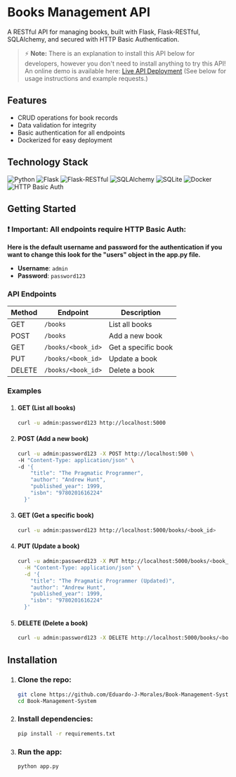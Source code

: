 # Books Management API

A RESTful API for managing books, built with Flask, Flask-RESTful, SQLAlchemy, and secured with HTTP Basic Authentication.

> ⚡ **Note:** There is an explanation to install this API below for developers, however you don't need to install anything to try this API!  
> An online demo is available here: [Live API Deployment](https://books-management-api-production.up.railway.app)
> (See below for usage instructions and example requests.)

## Features 

- CRUD operations for book records
- Data validation for integrity
- Basic authentication for all endpoints
- Dockerized for easy deployment

## Technology Stack

![Python](https://img.shields.io/badge/Python-3.9-blue?logo=python)
![Flask](https://img.shields.io/badge/Flask-2.x-green?logo=flask)
![Flask-RESTful](https://img.shields.io/badge/Flask--RESTful-API-lightgrey)
![SQLAlchemy](https://img.shields.io/badge/SQLAlchemy-ORM-red?logo=sqlalchemy)
![SQLite](https://img.shields.io/badge/SQLite-Database-blue?logo=sqlite)
![Docker](https://img.shields.io/badge/Docker-Container-2496ED?logo=docker)
![HTTP Basic Auth](https://img.shields.io/badge/Auth-Basic-lightgrey)

## Getting Started

### ❗ **Important:**  All endpoints require HTTP Basic Auth:

**Here is the default username and password for the authentication if you want to change this look for the "users" object in the app.py file.**

- **Username**: `admin`
- **Password**: `password123`

### API Endpoints

| Method | Endpoint             | Description          |
|--------|----------------------|----------------------|
| GET    | `/books`             | List all books       |
| POST   | `/books`             | Add a new book       |
| GET    | `/books/<book_id>`   | Get a specific book  |
| PUT    | `/books/<book_id>`   | Update a book        |
| DELETE | `/books/<book_id>`   | Delete a book        |

### Examples

1. #### GET (List all books)
    ```sh
    curl -u admin:password123 http://localhost:5000
    ```

2. #### POST (Add a new book)
    ```sh
    curl -u admin:password123 -X POST http://localhost:500 \
    -H "Content-Type: application/json" \
    -d '{
        "title": "The Pragmatic Programmer",
        "author": "Andrew Hunt",
        "published_year": 1999,
        "isbn": "9780201616224"
      }'
    ```

3. #### GET (Get a specific book)
    ```sh
    curl -u admin:password123 http://localhost:5000/books/<book_id>
    ```

4. #### PUT (Update a book)
    ```sh
    curl -u admin:password123 -X PUT http://localhost:5000/books/<book_id> \
      -H "Content-Type: application/json" \
      -d '{
        "title": "The Pragmatic Programmer (Updated)",
        "author": "Andrew Hunt",
        "published_year": 1999,
        "isbn": "9780201616224"
      }'
    ```

5. #### DELETE (Delete a book)
   ```sh
   curl -u admin:password123 -X DELETE http://localhost:5000/books/<book_id>
   ```

## Installation

1. ### Clone the repo:
    ```sh
    git clone https://github.com/Eduardo-J-Morales/Book-Management-System.git
    cd Book-Management-System
     ```
    
2. ### Install dependencies:
    ```sh
    pip install -r requirements.txt
    ```
    
3. ### Run the app:
    ```sh
    python app.py
    ```
